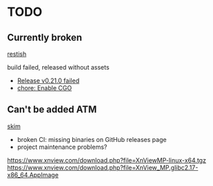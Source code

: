 # TODO

## Currently broken

[restish](https://github.com/rest-sh/restish)

build failed, released without assets

- [Release v0.21.0 failed](https://github.com/rest-sh/restish/issues/290)
- [chore: Enable CGO](https://github.com/rest-sh/restish/pull/291)

## Can't be added ATM

[skim](https://github.com/skim-rs/skim)

- broken CI: missing binaries on GitHub releases page
- project maintenance problems?

https://www.xnview.com/download.php?file=XnViewMP-linux-x64.tgz
https://www.xnview.com/download.php?file=XnView_MP.glibc2.17-x86_64.AppImage
